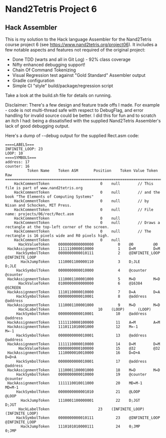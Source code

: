 # Nand2Tetris Project 6
## Hack Assembler
This is my solution to the Hack language Assembler for the
Nand2Tetris course project 6 (see https://www.nand2tetris.org/project06).  It includes a few notable aspects and 
features not required of the original project:
* Done TDD (warts and all in Git Log) - 92% class coverage
* Nifty enhanced debugging support!
* Chain Of Command Tokenizing
* Visual Regression test against "Gold Standard" Assembler output 
* Gradle configuration
* Simple CI "style" build/package/regression script 

Take a look at the build.sh file for details on running.  

Disclaimer: There's a few design and feature trade offs I made.  For example - code is not multi-thread safe with respect to DebugFlag, and error handling for invalid 
source could be better.  I did this for fun and to scratch an itch I had: being a dissatisfied with the supplied Nand2Tetris 
Assembler's lack of good debugging output.

Here's a dump of --debug output for the supplied Rect.asm code:

    ====LABELS===
    INFINITE_LOOP: 23
    LOOP: 10
    ====SYMBOLS===
    address: 17
    counter: 16
              Token Name	Token ASM		Position	Token Value	Token Raw
    ========================================================================================================================
        HackCommentToken				       0	null		// This file is part of www.nand2tetris.org
        HackCommentToken				       0	null		// and the book "The Elements of Computing Systems"
        HackCommentToken				       0	null		// by Nisan and Schocken, MIT Press.
        HackCommentToken				       0	null		// File name: projects/06/rect/Rect.asm
        HackCommentToken				       0	null
        HackCommentToken				       0	null		// Draws a rectangle at the top-left corner of the screen.
        HackCommentToken				       0	null		// The rectangle is 16 pixels wide and R0 pixels high.
        HackCommentToken				       0	null
          HackValueToken	0000000000000000	       0	@0		   @0
     HackAssignmentToken	1111110000010000	       1	D=M		   D=M
         HackSymbolToken	0000000000010111	       2	@INFINITE_LOOP		   @INFINITE_LOOP
           HackJumpToken	1110001100000110	       3	D;JLE		   D;JLE
         HackSymbolToken	0000000000010000	       4	@counter		   @counter
     HackAssignmentToken	1110001100001000	       5	M=D		   M=D
          HackValueToken	0100000000000000	       6	@16384		   @SCREEN
     HackAssignmentToken	1110110000010000	       7	D=A		   D=A
         HackSymbolToken	0000000000010001	       8	@address		   @address
     HackAssignmentToken	1110001100001000	       9	M=D		   M=D
          HackLabelToken				      10	(LOOP)		(LOOP)
         HackSymbolToken	0000000000010001	      10	@address		   @address
     HackAssignmentToken	1111110000100000	      11	A=M		   A=M
     HackAssignmentToken	1110111010001000	      12	M=-1		   M=-1
         HackSymbolToken	0000000000010001	      13	@address		   @address
     HackAssignmentToken	1111110000010000	      14	D=M		   D=M
          HackValueToken	0000000000100000	      15	@32		   @32
     HackAssignmentToken	1110000010010000	      16	D=D+A		   D=D+A
         HackSymbolToken	0000000000010001	      17	@address		   @address
     HackAssignmentToken	1110001100001000	      18	M=D		   M=D
         HackSymbolToken	0000000000010000	      19	@counter		   @counter
     HackAssignmentToken	1111110010011000	      20	MD=M-1		   MD=M-1
         HackSymbolToken	0000000000001010	      21	@LOOP		   @LOOP
           HackJumpToken	1110001100000001	      22	D;JGT		   D;JGT
          HackLabelToken				      23	(INFINITE_LOOP)		(INFINITE_LOOP)
         HackSymbolToken	0000000000010111	      23	@INFINITE_LOOP		   @INFINITE_LOOP
           HackJumpToken	1110101010000111	      24	0;JMP		   0;JMP
